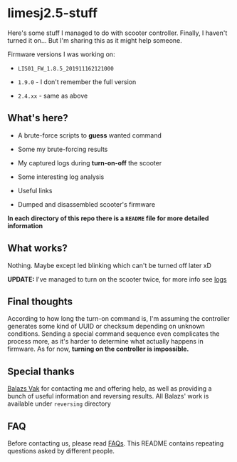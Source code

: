 # limesj2.5-stuff

Here's some stuff I managed to do with scooter controller. Finally, I haven't turned it on...
But I'm sharing this as it might help someone.

Firmware versions I was working on:

- `LIS01_FW_1.8.5_201911162121000`

- `1.9.0` - I don't remember the full version

- `2.4.xx` - same as above


## What's here?

- A brute-force scripts to **guess** wanted command

- Some my brute-forcing results

- My captured logs during **turn-on-off** the scooter

- Some interesting log analysis

- Useful links

- Dumped and disassembled scooter's firmware

**In each directory of this repo there is a `README` file for more detailed information**


## What works?

Nothing. Maybe except led blinking which can't be turned off later xD

**UPDATE:** I've managed to turn on the scooter twice, for more info see [logs](logs)


## Final thoughts

According to how long the turn-on command is, I'm assuming the controller generates some kind of UUID or checksum depending on unknown conditions. Sending a special command sequence even complicates the process more, as it's harder to determine what actually happens in firmware. As for now, **turning on the controller is impossible.**


## Special thanks

[Balazs Vak](mailto:vakbalazs@gmail.com) for contacting me and offering help, as well as providing a bunch of useful information and reversing results. All Balazs' work is available under `reversing` directory


## FAQ

Before contacting us, please read [FAQs](FAQ). This README contains repeating questions asked by different people. 
